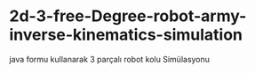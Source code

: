 # 2d-3-free-Degree-robot-army-inverse-kinematics-simulation
java formu kullanarak 3 parçalı robot kolu Simülasyonu
